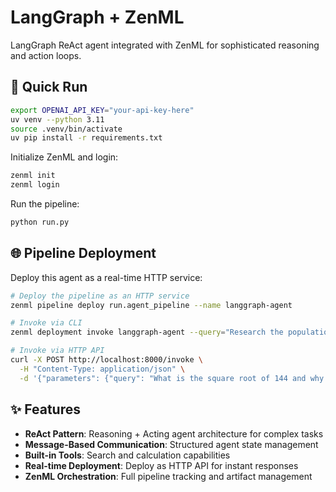 # LangGraph + ZenML

LangGraph ReAct agent integrated with ZenML for sophisticated reasoning and action loops.

## 🚀 Quick Run

```bash
export OPENAI_API_KEY="your-api-key-here"
uv venv --python 3.11
source .venv/bin/activate
uv pip install -r requirements.txt
```

Initialize ZenML and login:
```bash
zenml init
zenml login
```

Run the pipeline:
```bash
python run.py
```

## 🌐 Pipeline Deployment

Deploy this agent as a real-time HTTP service:

```bash
# Deploy the pipeline as an HTTP service
zenml pipeline deploy run.agent_pipeline --name langgraph-agent

# Invoke via CLI
zenml deployment invoke langgraph-agent --query="Research the population of Tokyo and calculate its density"

# Invoke via HTTP API
curl -X POST http://localhost:8000/invoke \
  -H "Content-Type: application/json" \
  -d '{"parameters": {"query": "What is the square root of 144 and why is it useful?"}}'
```

## ✨ Features

- **ReAct Pattern**: Reasoning + Acting agent architecture for complex tasks
- **Message-Based Communication**: Structured agent state management
- **Built-in Tools**: Search and calculation capabilities
- **Real-time Deployment**: Deploy as HTTP API for instant responses
- **ZenML Orchestration**: Full pipeline tracking and artifact management